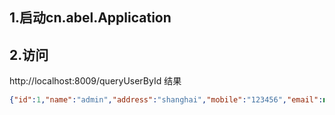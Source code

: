 ## 1.启动cn.abel.Application

## 2.访问
http://localhost:8009/queryUserById
结果
```json
{"id":1,"name":"admin","address":"shanghai","mobile":"123456","email":null,"createTime":null,"role":1}
```